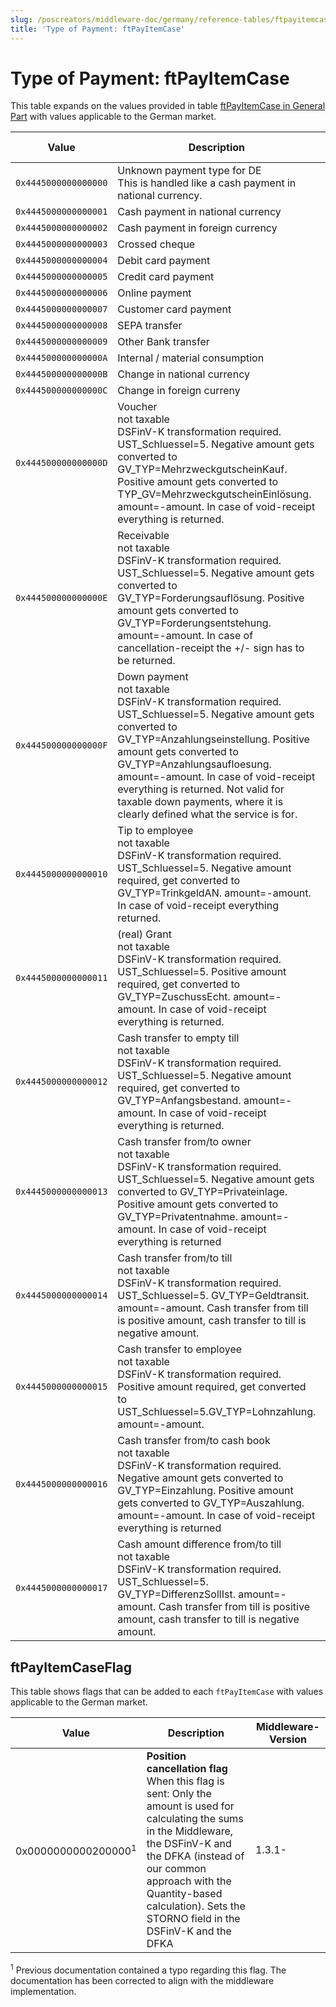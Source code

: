 ```yaml
---
slug: /poscreators/middleware-doc/germany/reference-tables/ftpayitemcase
title: 'Type of Payment: ftPayItemCase'
---
```


# Type of Payment: ftPayItemCase

This table expands on the values provided in table [ftPayItemCase in General Part](../../general/reference-tables/reference-tables.md#type-of-payment-ftpayitemcase) with values applicable to the German market.

| **Value**  | **Description** | **ZAHLART_TYP (DSFinV-K)** | **Middleware-Version** |
|---|---|---|---|
| `0x4445000000000000` | Unknown payment type for DE<br />This is handled like a cash payment in national currency. | Bar | 1.3- |
| `0x4445000000000001` | Cash payment in national currency | Bar | 1.3- |
| `0x4445000000000002` | Cash payment in foreign currency | Bar | 1.3-  |
| `0x4445000000000003` | Crossed cheque | Unbar | 1.3-  |
| `0x4445000000000004` | Debit card payment | ECKarte | 1.3- |
| `0x4445000000000005` | Credit card payment  | Kreditkarte | 1.3- |
| `0x4445000000000006` | Online payment | ElZahlungsdienstleister | 1.3- |
| `0x4445000000000007` | Customer card payment | Guthabenkarte  | 1.3- |
| `0x4445000000000008` | SEPA transfer   | Unbar | 1.3-  |
| `0x4445000000000009` | Other Bank transfer | Unbar | 1.3- |
| `0x444500000000000A` | Internal / material consumption | Keine | 1.3- |
| `0x444500000000000B` | Change in national currency | Bar | 1.3- |
| `0x444500000000000C` | Change in foreign curreny | Bar | 1.3- |
| `0x444500000000000D` | Voucher<br />not taxable <br />DSFinV-K transformation required. UST_Schluessel=5. Negative amount gets converted to GV_TYP=MehrzweckgutscheinKauf. Positive amount gets converted to TYP_GV=MehrzweckgutscheinEinlösung. amount=-amount. In case of void-receipt everything is returned. | Keine | 1.3 |
| `0x444500000000000E` | Receivable<br />not taxable <br />DSFinV-K transformation required. UST_Schluessel=5. Negative amount gets converted to GV_TYP=Forderungsauflösung. Positive amount gets converted to GV_TYP=Forderungsentstehung. amount=-amount. In case of cancellation-receipt the +/- sign has to be returned.  | Keine | 1.3- |
| `0x444500000000000F` | Down payment<br />not taxable <br />DSFinV-K transformation required. UST_Schluessel=5. Negative amount gets converted to GV_TYP=Anzahlungseinstellung. Positive amount gets converted to GV_TYP=Anzahlungsaufloesung. amount=-amount. In case of void-receipt everything is returned. Not valid for taxable down payments, where it is clearly defined what the service is for. | Keine  | 1.3- |
| `0x4445000000000010` | Tip to employee<br />not taxable<br />DSFinV-K transformation required. UST_Schluessel=5. Negative amount required, get converted to GV_TYP=TrinkgeldAN. amount=-amount. In case of void-receipt everything returned. | Keine | 1.3- |
| `0x4445000000000011` | (real) Grant <br />not taxable<br />DSFinV-K transformation required. UST_Schluessel=5. Positive amount required, get converted to GV_TYP=ZuschussEcht. amount=-amount. In case of void-receipt everything is returned. | Keine | 1.3- |
| `0x4445000000000012` | Cash transfer to empty till<br />not taxable <br />DSFinV-K transformation required. UST_Schluessel=5. Negative amount required, get converted to GV_TYP=Anfangsbestand. amount=-amount. In case of void-receipt everything is returned. | Keine | 1.3- |
| `0x4445000000000013` | Cash transfer from/to owner<br />not taxable <br />DSFinV-K transformation required. UST_Schluessel=5. Negative amount gets converted to GV_TYP=Privateinlage. Positive amount gets converted to GV_TYP=Privatentnahme. amount=-amount. In case of void-receipt everything is returned | Keine | 1.3- |
| `0x4445000000000014` | Cash transfer from/to till<br />not taxable <br />DSFinV-K transformation required. UST_Schluessel=5. GV_TYP=Geldtransit. amount=-amount. Cash transfer from till is positive amount, cash transfer to till is negative amount. | Keine | 1.3- |
| `0x4445000000000015` | Cash transfer to employee <br />not taxable <br />DSFinV-K transformation required. Positive amount required, get converted to UST_Schluessel=5.GV_TYP=Lohnzahlung. amount=-amount. | Keine | 1.3- |
| `0x4445000000000016` | Cash transfer from/to cash book <br />not taxable <br />DSFinV-K transformation required. Negative amount gets converted to GV_TYP=Einzahlung. Positive amount gets converted to GV_TYP=Auszahlung. amount=-amount.  In case of void-receipt everything is returned | Keine | 1.3- |
| `0x4445000000000017` | Cash amount difference from/to till<br />not taxable<br />DSFinV-K transformation required. UST_Schluessel=5. GV_TYP=DifferenzSollIst. amount=-amount. Cash transfer from till is positive amount, cash transfer to till is negative amount. | Keine | 1.3- |

## ftPayItemCaseFlag

This table shows flags that can be added to each `ftPayItemCase` with values applicable to the German market. 

| Value | Description | Middleware-Version |
|---|---|---|
| 0x0000000000200000<sup>1</sup> | **Position cancellation flag** <br />When this flag is sent: Only the amount is used for calculating the sums in the Middleware, the DSFinV-K and the DFKA (instead of our common approach with the Quantity-based calculation). Sets the STORNO field in the DSFinV-K and the DFKA | 1.3.1- |

<sup>1</sup> Previous documentation contained a typo regarding this flag. The documentation has been corrected to align with the middleware implementation.
